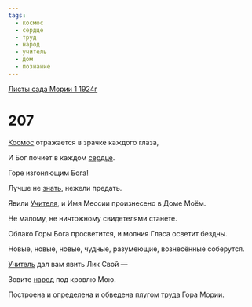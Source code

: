 ```yaml
---
tags:
  - космос
  - сердце
  - труд
  - народ
  - учитель
  - дом
  - познание
---
```


[Листы сада Мории 1 1924г](/agni/1924)

# 207
[Космос](/tag/#космос) отражается в зрачке каждого глаза,   

И Бог почиет в каждом [сердце](/tag/#сердце).   

Горе изгоняющим Бога!   

Лучше не [знать](/tag/#познание), нежели предать.   

Явили [Учителя](/tag/#учитель), и Имя Мессии произнесено в Доме Моём.   

Не малому, не ничтожному свидетелями станете.   

Облако Горы Бога просветится, и молния Гласа осветит бездны.   

Новые, новые, новые, чудные, разумеющие, вознесённые соберутся.   

[Учитель](/tag/#учитель) дал вам явить Лик Свой —    

Зовите [народ](/tag/#народ) под кровлю Мою.   

Построена и определена и обведена плугом [труда](/tag/#труд) Гора Мории.   

